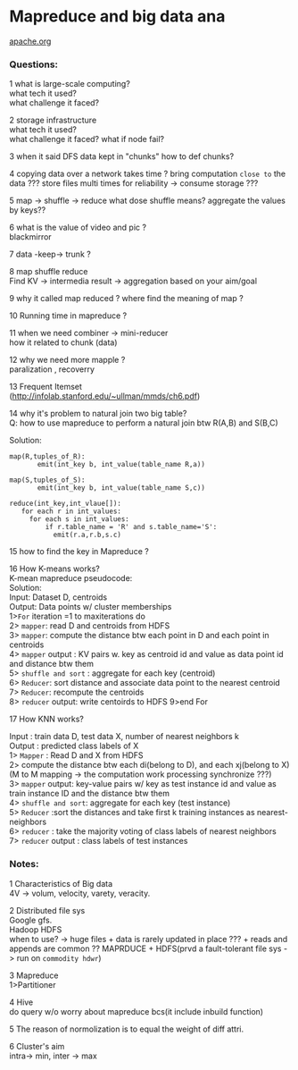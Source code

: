 # Mapreduce and big data ana
  [apache.org](https://hadoop.apache.org/docs/r1.2.1/mapred_tutorial.html)
### Questions:

1 what is large-scale computing?  
  what tech it used?  
  what challenge it faced?
  
2 storage infrastructure  
  what tech it used?  
  what challenge it faced?
  what if node fail?  
  
3 when it said DFS data kept in "chunks"
  how to def chunks?
  
4 copying data over a network takes time ?
  bring computation `close to` the data ???
  store files multi times for reliability -> consume storage ???
  
5 map -> shuffle -> reduce 
  what dose shuffle means?
  aggregate the values by keys?? 
  
6 what is the value of video and pic ?  
  blackmirror
  
7 data -keep->  trunk ?  

8 map shuffle reduce  
  Find KV -> intermedia result -> aggregation based on your aim/goal  

9 why it called map reduced ?
  where find the meaning of map ?  

10 Running time in mapreduce ?  

11 when we need combiner -> mini-reducer  
   how it related to chunk (data)  

12 why we need more mapple ?  
   paralization , recoverry  

13 Frequent Itemset  
   (http://infolab.stanford.edu/~ullman/mmds/ch6.pdf)  

14 why it's problem to natural join two big table?  
   Q: how to use mapreduce to perform a natural join btw R(A,B) and S(B,C)  
   
   Solution:  
   ```
   map(R,tuples_of_R):
          emit(int_key b, int_value(table_name R,a))
   
   map(S,tuples_of_S):
          emit(int_key b, int_value(table_name S,c))
          
   reduce(int_key,int_vlaue[]):
      for each r in int_values:
        for each s in int_values:
            if r.table_name = 'R' and s.table_name='S':
              emit(r.a,r.b,s.c)
   
   ```
15 how to find the key in Mapreduce ?  

16 How K-means works?  
   K-mean mapreduce pseudocode:  
   Solution:  
   Input: Dataset D, centroids  
   Output: Data points w/ cluster memberships  
   1>`For` iteration =1 to maxiterations do  
   2> `mapper`: read D and centroids from HDFS  
   3> `mapper`: compute the distance btw each point in D and each point in centroids  
   4> `mapper` output : KV pairs w. key as centroid id and value as data point id and distance btw them  
   5> `shuffle and sort` : aggregate for each key (centroid)  
   6> `Reducer`: sort distance and associate data point to the nearest centroid  
   7> `Reducer`: recompute the centroids  
   8> `reducer` output: write centoirds to HDFS
   9>end For
  
17 How KNN works?  

  Input : train data D, test data X, number of nearest neighbors k  
  Output : predicted class labels of X  
  1> `Mapper` : Read D and X from HDFS  
  2> compute the distance btw each di(belong to D), and each xj(belong to X) (M to M mapping -> the computation work processing synchronize ???)  
  3> `mapper` output: key-value pairs w/ key as test instance id and value as train instance ID and the distance btw them  
  4> `shuffle and sort`: aggregate for each key (test instance)  
  5> `Reducer` :sort the distances and take first k training instances as nearest-neighbors  
  6> `reducer` : take the majority voting of class labels of nearest neighbors  
  7> `reducer` output : class labels of test instances  

### Notes:
1 Characteristics of Big data  
  4V -> volum, velocity, varety, veracity.  

2 Distributed file sys  
  Google gfs.   
  Hadoop HDFS  
  when to use? -> huge files + data is rarely updated in place ??? + reads and appends are common ??
  MAPRDUCE + HDFS(prvd a fault-tolerant file sys -> run on `commodity hdwr`)  

3 Mapreduce  
  1>Partitioner  
  
4 Hive  
  do query w/o worry about mapreduce bcs(it include inbuild function)

5 The reason of normolization is to equal the weight of diff attri.

6 Cluster's aim  
  intra-> min, inter -> max  
    
